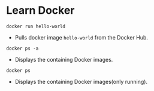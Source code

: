 # Learn Docker

```shell
docker run hello-world
```

- Pulls docker image `hello-world` from the Docker Hub.

```shell
docker ps -a
```
- Displays the containing Docker images.

```shell
docker ps
```
- Displays the containing Docker images(only running).
